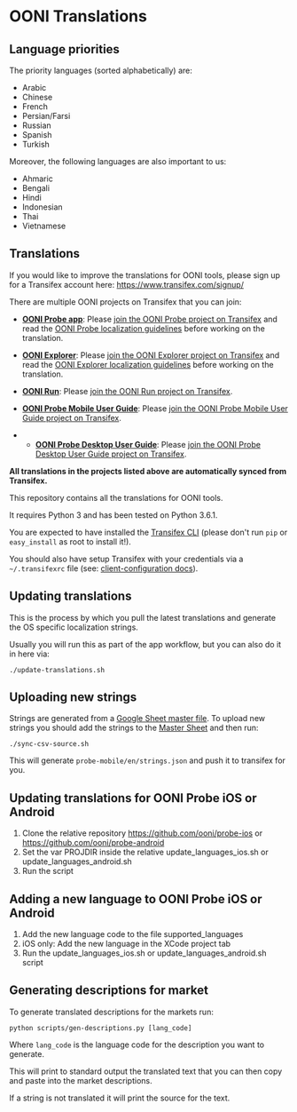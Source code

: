 # OONI Translations

## Language priorities

The priority languages (sorted alphabetically) are:

* Arabic
* Chinese
* French
* Persian/Farsi
* Russian
* Spanish
* Turkish

Moreover, the following languages are also important to us:

* Ahmaric
* Bengali
* Hindi
* Indonesian
* Thai
* Vietnamese

## Translations

If you would like to improve the translations for OONI tools, please sign up for a Transifex account here: https://www.transifex.com/signup/

There are multiple OONI projects on Transifex that you can join:

* **[OONI Probe app](https://ooni.org/install/)**: Please [join the OONI Probe project on Transifex](https://explore.transifex.com/otf/ooniprobe/) and read the [OONI Probe localization guidelines](https://github.com/ooni/translations/blob/master/Guidelines%20for%20OONI%20Probe.md ) before working on the translation.

* **[OONI Explorer](https://explorer.ooni.org/)**: Please [join the OONI Explorer project on Transifex](https://explore.transifex.com/otf/ooni-explorer/) and read the [OONI Explorer localization guidelines](https://github.com/ooni/translations/blob/master/Guidelines%20for%20OONI%20Explorer.md) before working on the translation.

* **[OONI Run](https://run.ooni.io/)**: Please [join the OONI Run project on Transifex](https://explore.transifex.com/otf/ooni-run/).

* **[OONI Probe Mobile User Guide](https://ooni.org/support/ooni-probe-mobile)**: Please [join the OONI Probe Mobile User Guide project on Transifex](https://explore.transifex.com/otf/ooni-probe-mobile-user-guide/).

* * **[OONI Probe Desktop User Guide](https://ooni.org/support/ooni-probe-desktop)**: Please [join the OONI Probe Desktop User Guide project on Transifex](https://explore.transifex.com/otf/ooni-probe-desktop-user-guide/).

**All translations in the projects listed above are automatically synced from Transifex.**

This repository contains all the translations for OONI tools.

It requires Python 3 and has been tested on Python 3.6.1.

You are expected to have installed the [Transifex
CLI](https://docs.transifex.com/client/installing-the-client) (please don't run
`pip` or `easy_install` as root to install it!).

You should also have setup Transifex with your credentials via a
`~/.transifexrc` file (see: [client-configuration
docs](https://docs.transifex.com/client/client-configuration#~/-transifexrc)).


## Updating translations

This is the process by which you pull the latest translations and generate the
OS specific localization strings.

Usually you will run this as part of the app workflow, but you can also do it
in here via:

```
./update-translations.sh
```

## Uploading new strings

Strings are generated from a [Google Sheet master file](https://docs.google.com/spreadsheets/d/1GPkr_OyNhXJRTXnseyNbo2P4Du-i_W9kJdqjZG4HVkM/edit). To upload new strings you should
add the strings to the [Master Sheet](https://docs.google.com/spreadsheets/d/1GPkr_OyNhXJRTXnseyNbo2P4Du-i_W9kJdqjZG4HVkM/edit)  and then run:

```
./sync-csv-source.sh
```

This will generate `probe-mobile/en/strings.json` and push it to transifex for
you.

## Updating translations for OONI Probe iOS or Android

1) Clone the relative repository https://github.com/ooni/probe-ios or https://github.com/ooni/probe-android
2) Set the var PROJDIR inside the relative update_languages_ios.sh or update_languages_android.sh
3) Run the script


## Adding a new language to OONI Probe iOS or Android

1) Add the new language code to the file supported_languages
2) iOS only: Add the new language in the XCode project tab
3) Run the update_languages_ios.sh or update_languages_android.sh script

## Generating descriptions for market

To generate translated descriptions for the markets run:

```
python scripts/gen-descriptions.py [lang_code]
```

Where `lang_code` is the language code for the description you want to
generate.

This will print to standard output the translated text that you can then copy
and paste into the market descriptions.

If a string is not translated it will print the source for the text.
